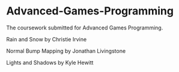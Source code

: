 # Advanced-Games-Programming
The coursework submitted for Advanced Games Programming.

Rain and Snow by Christie Irvine

Normal Bump Mapping by Jonathan Livingstone

Lights and Shadows by Kyle Hewitt
